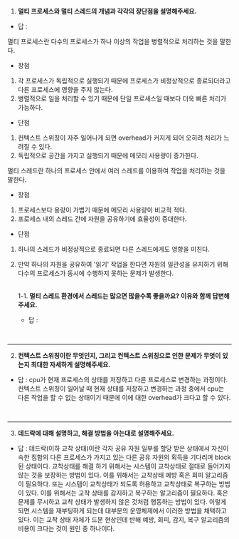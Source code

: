 1. **멀티 프로세스와 멀티 스레드의 개념과 각각의 장단점을 설명해주세요.** 

- 답 :  
  
멀티 프로세스란 다수의 프로세스가 하나 이상의 작업을 병렬적으로 처리하는 것을 말한다.
- 장점
1. 각 프로세스가 독립적으로 실행되기 때문에 프로세스가 비정상적으로 종료되더라고 다른 프로세스에 영향을 주지 않는다.  
2. 병렬적으로 일을 처리할 수 있기 때문에 단일 프로세스일 때보다 더욱 빠른 처리가 가능하다.  
- 단점  
1. 컨텍스트 스위칭이 자주 일어나게 되면 overhead가 커지게 되어 오히려 처리가 느려질 수 있다.  
2. 독립적으로 공간을 가지고 실행되기 때문에 메모리 사용량이 증가한다.


  
멀티 스레드란 하나의 프로세스 안에서 여러 스레드를 이용하여 작업을 처리하는 것을 말한다.  
- 장점  
1. 프로세스보다 용량이 가볍기 때문에 메모리 사용량이 비교적 적다.
2. 프로세스 내의 스레드 간에 자원을 공유하기에 효율성이 증대한다.
- 단점 
1. 하나의 스레드가 비정상적으로 종료되면 다른 스레드에게도 영향을 미친다.
2. 만약 하나의 자원을 공유하여 '읽기' 작업을 한다면 자원의 일관성을 유지하기 위해 다수의 프로세스가 동시에 수행하지 못하는 문제가 발생한다.  
    <br>
   
    1-1. **멀티 스레드 환경에서 스레드는 많으면 많을수록 좋을까요? 이유와 함께 답변해주세요.**

    - 답 : 

<br>

---
2. **컨텍스트 스위칭이란 무엇인지, 그리고 컨텍스트 스위칭으로 인한 문제가 무엇이 있는지 최대한 자세하게 설명해주세요.**

- 답 : cpu가 현재 프로세스의 상태를 저장하고 다른 프로세스로 변경하는 과정이다. 컨텍스트 스위칭이 일어날 때 현재 상태를 저장하고 변경하는 과정 중에서 cpu는 다른 작업을 할 수 없는 상태이기 때문에 이에 대한 overhead가 크다고 할 수 있다.

<br>

---
3. **데드락에 대해 설명하고, 해결 방법을 아는대로 설명해주세요.**

- 답 : 데드락(이하 교착 상태)이란 각자 공유 자원 일부를 할당 받은 상태에서 자신이 속한 집합의 다른 프로세스가 가지고 있는 다른 공유 자원의 획득을 기다리며 block된 상태이다. 교착상태를 해결 하기 위해서는 시스템이 교착상태로 절대로 들어가지 않는 것을 보장하는 방법이 있다. 이를 위해서는 교착상태 예방 혹은 회피 알고리즘이 필요하다. 또는 시스템이 교착상태가 되도록 허용하고 교착상태로 복구하는 방법이 있다. 이를 위해서는 교착 상태를 감지하고 복구하는 알고리즘이 필요하다. 혹은 문제를 무시하고 교착 상태가 발생하지 않은 것처럼 행동하는 방법이 있다. 이렇게 되면 시스템을 재부팅하게 되는데 대부분의 운영체제에서 이러한 방법을 채택하고 있다. 이는 교착 상태 자체가 드문 현상인데 반해 예방, 회피, 감지, 복구 알고리즘의 비용이 크다는 것이 원인 중 하나이다.